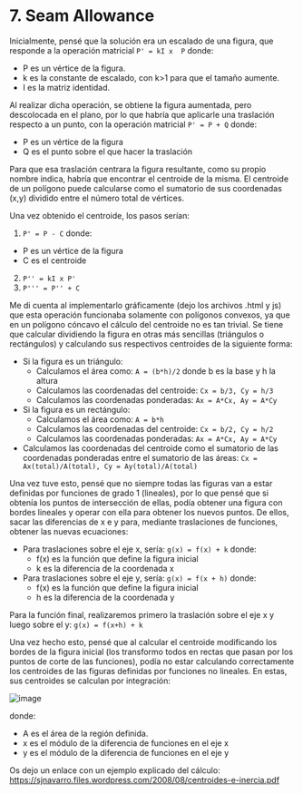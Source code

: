 # 7. Seam Allowance

Inicialmente, pensé que la solución era un escalado de una figura, que responde a la operación matricial ```P' = kI x  P``` donde:
- P es un vértice de la figura.
- k es la constante de escalado, con k>1 para que el tamaño aumente.
- I  es la matriz identidad.

Al realizar dicha operación, se obtiene la figura aumentada, pero descolocada en el plano, por lo que habría que aplicarle una traslación respecto a un punto, con la operación matricial ```P' = P + Q``` donde:
- P es un vértice de la figura
- Q es el punto sobre el que hacer la traslación

Para que esa traslación centrara la figura resultante, como su propio nombre indica, habría que encontrar el centroide de la misma. El centroide de un polígono puede calcularse como el sumatorio de sus coordenadas (x,y) dividido entre el número total de vértices.

Una vez obtenido el centroide, los pasos serían:
1. ```P' = P - C``` donde:
  - P es un vértice de la figura
  - C es el centroide
2. ```P'' = kI x P'``` 
3. ```P''' = P'' + C```

Me di cuenta al implementarlo gráficamente (dejo los archivos .html y js) que esta operación funcionaba solamente con polígonos convexos, ya que en un polígono cóncavo el cálculo del centroide no es tan trivial. Se tiene que calcular dividiendo la figura en otras más sencillas (triángulos o rectángulos) y calculando sus respectivos centroides de la siguiente forma:
- Si la figura es un triángulo:
  - Calculamos el área como: ```A = (b*h)/2``` donde b es la base y h la altura
  - Calculamos las coordenadas del centroide: ```Cx = b/3, Cy = h/3```
  - Calculamos las coordenadas ponderadas: ```Ax = A*Cx, Ay = A*Cy```
- Si la figura es un rectángulo:
  - Calculamos el área como: ```A = b*h```
  - Calculamos las coordenadas del centroide: ```Cx = b/2, Cy = h/2```
  - Calculamos las coordenadas ponderadas: ```Ax = A*Cx, Ay = A*Cy```
- Calculamos las coordenadas del centroide como el sumatorio de las coordenadas ponderadas entre el sumatorio de las áreas: ```Cx = Ax(total)/A(total), Cy = Ay(total)/A(total)```

Una vez tuve esto, pensé que no siempre todas las figuras van a estar definidas por funciones de grado 1 (lineales), por lo que pensé que si obtenía los puntos de intersección de ellas, podía obtener una figura con bordes lineales y operar con ella para obtener los nuevos puntos. De ellos, sacar las diferencias de x e y para, mediante traslaciones de funciones, obtener las nuevas ecuaciones:
- Para traslaciones sobre el eje x, sería: ```g(x) = f(x) + k``` donde:
  - f(x) es la función que define la figura inicial
  - k es la diferencia de la coordenada x
- Para traslaciones sobre el eje y, sería: ```g(x) = f(x + h)``` donde:
  - f(x) es la función que define la figura inicial
  - h es la diferencia de la coordenada y

Para la función final, realizaremos primero la traslación sobre el eje x y luego sobre el y: ```g(x) = f(x+h) + k```

Una vez hecho esto, pensé que al calcular el centroide modificando los bordes de la figura inicial (los transformo todos en rectas que pasan por los puntos de corte de las funciones), podía no estar calculando correctamente los centroides de las figuras definidas por funciones no lineales. En estas, sus centroides se calculan por integración:

![image](https://user-images.githubusercontent.com/62429039/136408760-3c8e8b25-626e-4843-a9c4-293627fd2243.png)

donde:
- A es el área de la región definida.
- x es el módulo de la diferencia de funciones en el eje x
- y es el módulo de la diferencia de funciones en el eje y

Os dejo un enlace con un ejemplo explicado del cálculo: https://sjnavarro.files.wordpress.com/2008/08/centroides-e-inercia.pdf

